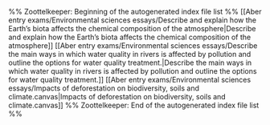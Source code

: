 %% Zoottelkeeper: Beginning of the autogenerated index file list  %%
 [[Aber entry exams/Environmental sciences essays/Describe and explain how the Earth’s biota affects the chemical composition of the atmosphere|Describe and explain how the Earth’s biota affects the chemical composition of the atmosphere]]
 [[Aber entry exams/Environmental sciences essays/Describe the main ways in which water quality in rivers is affected by pollution and outline the options for water quality treatment.|Describe the main ways in which water quality in rivers is affected by pollution and outline the options for water quality treatment.]]
 [[Aber entry exams/Environmental sciences essays/Impacts of deforestation on biodiversity, soils and climate.canvas|Impacts of deforestation on biodiversity, soils and climate.canvas]]
%% Zoottelkeeper: End of the autogenerated index file list  %%
